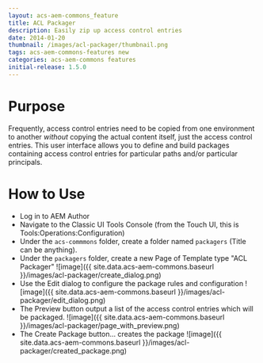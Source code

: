 ```yaml
---
layout: acs-aem-commons_feature
title: ACL Packager
description: Easily zip up access control entries
date: 2014-01-20
thumbnail: /images/acl-packager/thumbnail.png
tags: acs-aem-commons-features new
categories: acs-aem-commons features
initial-release: 1.5.0
---
```


# Purpose

Frequently, access control entries need to be copied from one environment to another *without* copying the actual content itself, just the access control entries. This user interface allows you to define and build packages containing access control entries for particular paths and/or particular principals.

# How to Use

* Log in to AEM Author
* Navigate to the Classic UI Tools Console (from the Touch UI, this is Tools:Operations:Configuration)
* Under the `acs-commmons` folder, create a folder named `packagers` (Title can be anything).
* Under the `packagers` folder, create a new Page of Template type "ACL Packager"
![image]({{ site.data.acs-aem-commons.baseurl }}/images/acl-packager/create_dialog.png)
* Use the Edit dialog to configure the package rules and configuration
![image]({{ site.data.acs-aem-commons.baseurl }}/images/acl-packager/edit_dialog.png)
* The Preview button output a list of the access control entries which will be packaged.
![image]({{ site.data.acs-aem-commons.baseurl }}/images/acl-packager/page_with_preview.png)
* The Create Package button... creates the package
![image]({{ site.data.acs-aem-commons.baseurl }}/images/acl-packager/created_package.png)